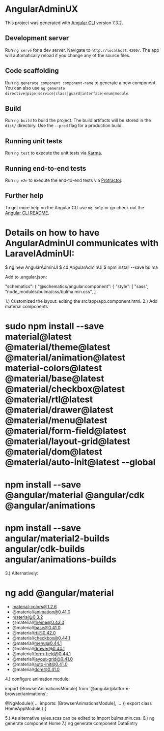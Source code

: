 # AngularAdminUX

This project was generated with [Angular CLI](https://github.com/angular/angular-cli) version 7.3.2.

## Development server

Run `ng serve` for a dev server. Navigate to `http://localhost:4200/`. The app will automatically reload if you change any of the source files.

## Code scaffolding

Run `ng generate component component-name` to generate a new component. You can also use `ng generate directive|pipe|service|class|guard|interface|enum|module`.

## Build

Run `ng build` to build the project. The build artifacts will be stored in the `dist/` directory. Use the `--prod` flag for a production build.

## Running unit tests

Run `ng test` to execute the unit tests via [Karma](https://karma-runner.github.io).

## Running end-to-end tests

Run `ng e2e` to execute the end-to-end tests via [Protractor](http://www.protractortest.org/).

## Further help

To get more help on the Angular CLI use `ng help` or go check out the [Angular CLI README](https://github.com/angular/angular-cli/blob/master/README.md).

Details on how to have AngularAdminUI communicates with LaravelAdminUI:
=======================================================================

$ ng new AngularAdminUI
$ cd AngularAdminUI
$ npm install --save bulma

Add to .angular.json:

"schematics": {
   "@schematics/angular:component": {
      "style": [
         "sass",
         "node_modules/bulma/css/bulma.min.css",
         ]

1.) Customized the layout: editing the src/app/app.component.html.
2.) Add material components

# sudo npm install --save material@latest @material/theme@latest @material/animation@latest material-colors@latest @material/base@latest @material/checkbox@latest @material/rtl@latest @material/drawer@latest @material/menu@latest @material/form-field@latest @material/layout-grid@latest @material/dom@latest @material/auto-init@latest --global

# npm install --save @angular/material @angular/cdk @angular/animations
# npm install --save angular/material2-builds angular/cdk-builds angular/animations-builds

3.) Alternatively:

# ng add @angular/material

+ material-colors@1.2.6
+ @material/animation@0.41.0
+ material@0.3.2
+ @material/theme@0.43.0
+ @material/base@0.41.0
+ @material/rtl@0.42.0
+ @material/checkbox@0.44.1
+ @material/menu@0.44.1
+ @material/drawer@0.44.1
+ @material/form-field@0.44.1
+ @material/layout-grid@0.41.0
+ @material/auto-init@0.41.0
+ @material/dom@0.41.0

4.) configure animation module.

import {BrowserAnimationsModule} from '@angular/platform-browser/animations';

@NgModule({
  ...
  imports: [BrowserAnimationsModule],
  ...
})
export class HomeAppModule { }

5.) As alternative syles.scss can be edited to import bulma.min.css.
6.) ng generate component Home
7.) ng generate component DataEntry


